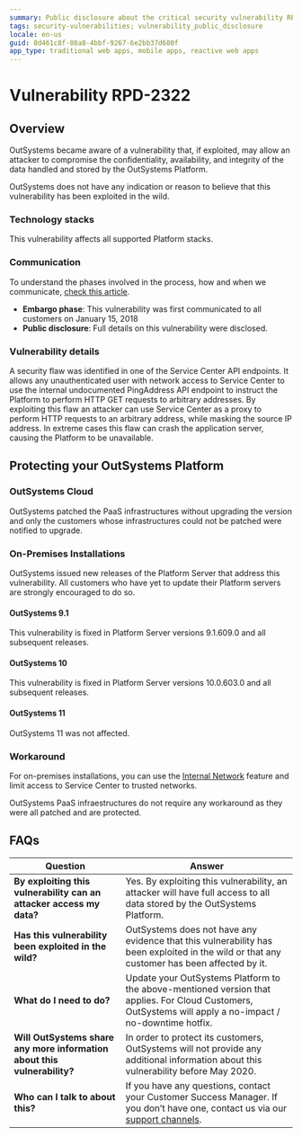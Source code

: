 ```yaml
---
summary: Public disclosure about the critical security vulnerability RPD-2322
tags: security-vulnerabilities; vulnerability_public_disclosure
locale: en-us
guid: 8d461c8f-08a8-4bbf-9267-6e2bb37d680f
app_type: traditional web apps, mobile apps, reactive web apps
---
```


# Vulnerability RPD-2322

## Overview

OutSystems became aware of a vulnerability that, if exploited, may allow an attacker to compromise the confidentiality, availability, and integrity of the data handled and stored by the OutSystems Platform.

OutSystems does not have any indication or reason to believe that this vulnerability has been exploited in the wild.

### Technology stacks

This vulnerability affects all supported Platform stacks. 

### Communication
To understand the phases involved in the process, how and when we communicate, [check this article](https://success.outsystems.com/Support/Security/Vulnerabilities).

   * **Embargo phase**: This vulnerability was first communicated to all customers on January 15, 2018
   * **Public disclosure**: Full details on this vulnerability were disclosed.

### Vulnerability details
A security flaw was identified in one of the Service Center API endpoints. It allows any unauthenticated user with network access to Service Center to use the internal undocumented PingAddress API endpoint to instruct the Platform to perform HTTP GET requests to arbitrary addresses. By exploiting this flaw an attacker can use Service Center as a proxy to perform HTTP requests to an arbitrary address, while masking the source IP address. In extreme cases this flaw can crash the application server, causing the Platform to be unavailable.

## Protecting your OutSystems Platform

### OutSystems Cloud

OutSystems patched the PaaS infrastructures without upgrading the version and only the customers whose infrastructures could not be patched were notified to upgrade.

### On-Premises Installations
OutSystems issued new releases of the Platform Server that address this vulnerability.
All customers who have yet to update their Platform servers are strongly encouraged to do so.

#### OutSystems 9.1
This vulnerability is fixed in Platform Server versions 9.1.609.0 and all subsequent releases.

#### OutSystems 10
This vulnerability is fixed in Platform Server versions 10.0.603.0  and all subsequent releases.

#### OutSystems 11

OutSystems 11 was not affected.

### Workaround

For on-premises installations, you can use the [Internal Network](https://success.outsystems.com/Documentation/10/Managing_the_Applications_Lifecycle/Secure_the_Applications/Configure_an_Internal_Network) feature and limit access to Service Center to trusted networks.

OutSystems PaaS infraestructures do not require any workaround as they were all patched and are protected.

## FAQs

| Question         | Answer                                             |
|--------------------------------------------------------------------------|---------------------------------------------------------------------------------------------------------------------------------------------------------------------|
| **By exploiting this vulnerability can an attacker access my data?**         | Yes. By exploiting this vulnerability, an attacker will have full access to all data stored by the OutSystems Platform.                                             |
| **Has this vulnerability been exploited in the wild?**                   | OutSystems does not have any evidence that this vulnerability has been exploited in the wild or that any customer has been affected by it.                          |
| **What do I need to do?**                                                | Update your OutSystems Platform to the above-mentioned version that applies. For Cloud Customers, OutSystems will apply a no-impact / no-downtime hotfix.            |
| **Will OutSystems share any more information about this vulnerability?** | In order to protect its customers, OutSystems will not provide any additional information about this vulnerability before May 2020.                                 |
| **Who can I talk to about this?**                                        | If you have any questions, contact your Customer Success Manager. If you don’t have one, contact us via our [support channels](https://success.outsystems.com/Support/Enterprise_Customers/OutSystems_Support/01_Contact_OutSystems_technical_support#Contact_Channels). |
